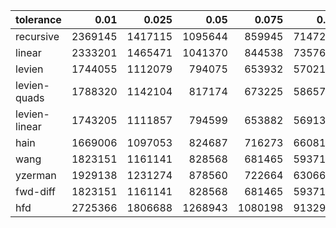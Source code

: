 | tolerance  |  0.01 |  0.025 |  0.05 |  0.075 |  0.1 |  0.15 |  0.2 |  0.25 |  0.5 |  1 |
|-----------| -----:| -----:| -----:| -----:| -----:| -----:| -----:| -----:| -----:| -----:|
| recursive    | 2369145 | 1417115 | 1095644 | 859945 | 714724 | 615430 | 552220 | 489595 | 325209 | 242780 |
| linear       | 2333201 | 1465471 | 1041370 | 844538 | 735768 | 605638 | 522583 | 464619 | 328959 | 228783 |
| levien       | 1744055 | 1112079 | 794075 | 653932 | 570211 | 470810 | 412003 | 371878 | 272651 | 203117 |
| levien-quads | 1788320 | 1142104 | 817174 | 673225 | 586573 | 484813 | 424186 | 383112 | 281285 | 208943 |
| levien-linear| 1743205 | 1111857 | 794599 | 653882 | 569139 | 468355 | 408017 | 366224 | 259872 | 185221 |
| hain         | 1669006 | 1097053 | 824687 | 716273 | 660815 | 617208 | 622106 | 664186 | 478015 | 347710 |
| wang         | 1823151 | 1161141 | 828568 | 681465 | 593716 | 490092 | 428619 | 386424 | 282353 | 209394 |
| yzerman      | 1929138 | 1231274 | 878560 | 722664 | 630669 | 521371 | 457442 | 414110 | 309938 | 242719 |
| fwd-diff     | 1823151 | 1161141 | 828568 | 681465 | 593716 | 490092 | 428619 | 386424 | 282353 | 209394 |
| hfd          | 2725366 | 1806688 | 1268943 | 1080198 | 913293 | 718267 | 645451 | 595469 | 408099 | 310429 |
